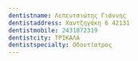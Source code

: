 ```yaml
---
dentistname: Λεπεντσιώτης Γιάννης
dentistaddress: Χαντζηγάκη 6 42131
dentistmobile: 2431072319
dentistcity: ΤΡΙΚΑΛΑ
dentistspecialty: Οδοντίατρος
---
```

